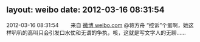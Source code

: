 layout: weibo
date: 2012-03-16 08:31:54
---
2012-03-16 08:31:54  &nbsp;&nbsp;&nbsp;&nbsp;&nbsp;&nbsp; 来自 <a href="http://weibo.com/" rel="nofollow">微博 weibo.com</a>
@蒋方舟 “控诉”个蛋啊，她这样叭叭的高叫只会引发口水仗和无谓的争执，咳，这就是写文字人的无聊…… ​​​
